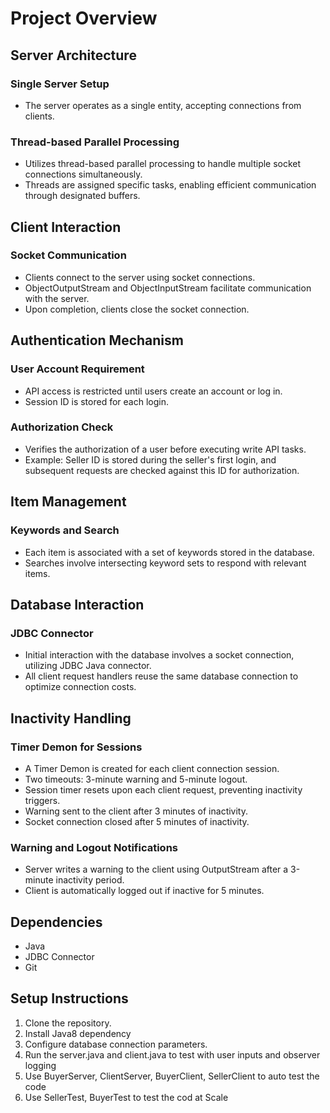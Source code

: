 # Project Overview

## Server Architecture

### Single Server Setup
- The server operates as a single entity, accepting connections from clients.

### Thread-based Parallel Processing
- Utilizes thread-based parallel processing to handle multiple socket connections simultaneously.
- Threads are assigned specific tasks, enabling efficient communication through designated buffers.

## Client Interaction

### Socket Communication
- Clients connect to the server using socket connections.
- ObjectOutputStream and ObjectInputStream facilitate communication with the server.
- Upon completion, clients close the socket connection.

## Authentication Mechanism

### User Account Requirement
- API access is restricted until users create an account or log in.
- Session ID is stored for each login.

### Authorization Check
- Verifies the authorization of a user before executing write API tasks.
- Example: Seller ID is stored during the seller's first login, and subsequent requests are checked against this ID for authorization.

## Item Management

### Keywords and Search
- Each item is associated with a set of keywords stored in the database.
- Searches involve intersecting keyword sets to respond with relevant items.

## Database Interaction

### JDBC Connector
- Initial interaction with the database involves a socket connection, utilizing JDBC Java connector.
- All client request handlers reuse the same database connection to optimize connection costs.

## Inactivity Handling

### Timer Demon for Sessions
- A Timer Demon is created for each client connection session.
- Two timeouts: 3-minute warning and 5-minute logout.
- Session timer resets upon each client request, preventing inactivity triggers.
- Warning sent to the client after 3 minutes of inactivity.
- Socket connection closed after 5 minutes of inactivity.

### Warning and Logout Notifications
- Server writes a warning to the client using OutputStream after a 3-minute inactivity period.
- Client is automatically logged out if inactive for 5 minutes.

## Dependencies

- Java
- JDBC Connector
- Git

## Setup Instructions

1. Clone the repository.
2. Install Java8 dependency
3. Configure database connection parameters.
4. Run the server.java and client.java to test with user inputs and observer logging
5. Use BuyerServer, ClientServer, BuyerClient, SellerClient to auto test the code
6. Use SellerTest, BuyerTest to test the cod at Scale
